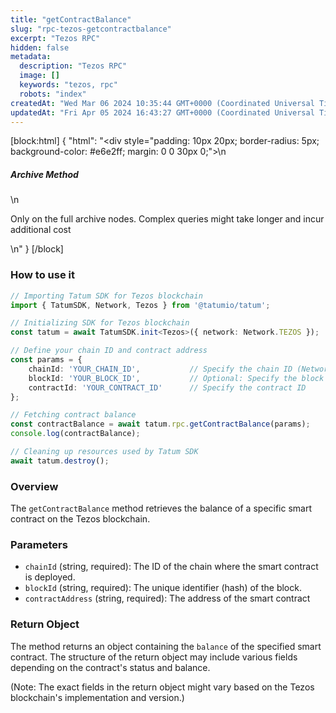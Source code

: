 ```yaml
---
title: "getContractBalance"
slug: "rpc-tezos-getcontractbalance"
excerpt: "Tezos RPC"
hidden: false
metadata: 
  description: "Tezos RPC"
  image: []
  keywords: "tezos, rpc"
  robots: "index"
createdAt: "Wed Mar 06 2024 10:35:44 GMT+0000 (Coordinated Universal Time)"
updatedAt: "Fri Apr 05 2024 16:43:27 GMT+0000 (Coordinated Universal Time)"
---
```

[block:html]
{
  "html": "<div style=\"padding: 10px 20px; border-radius: 5px; background-color: #e6e2ff; margin: 0 0 30px 0;\">\n  <h5>Archive Method</h5>\n  <p>Only on the full archive nodes. Complex queries might take longer and incur additional cost</p>\n</div>"
}
[/block]


### How to use it

```typescript
// Importing Tatum SDK for Tezos blockchain
import { TatumSDK, Network, Tezos } from '@tatumio/tatum';

// Initializing SDK for Tezos blockchain
const tatum = await TatumSDK.init<Tezos>({ network: Network.TEZOS });

// Define your chain ID and contract address
const params = { 
    chainId: 'YOUR_CHAIN_ID',           // Specify the chain ID (Network identifier)
    blockId: 'YOUR_BLOCK_ID',           // Optional: Specify the block ID 
    contractId: 'YOUR_CONTRACT_ID'      // Specify the contract ID
};

// Fetching contract balance
const contractBalance = await tatum.rpc.getContractBalance(params);
console.log(contractBalance);

// Cleaning up resources used by Tatum SDK
await tatum.destroy();
```

### Overview

The `getContractBalance` method retrieves the balance of a specific smart contract on the Tezos blockchain.

### Parameters

- `chainId` (string, required): The ID of the chain where the smart contract is deployed.
- `blockId` (string, required): The unique identifier (hash) of the block.
- `contractAddress` (string, required): The address of the smart contract

### Return Object

The method returns an object containing the `balance` of the specified smart contract. The structure of the return object may include various fields depending on the contract's status and balance.

(Note: The exact fields in the return object might vary based on the Tezos blockchain's implementation and version.)
